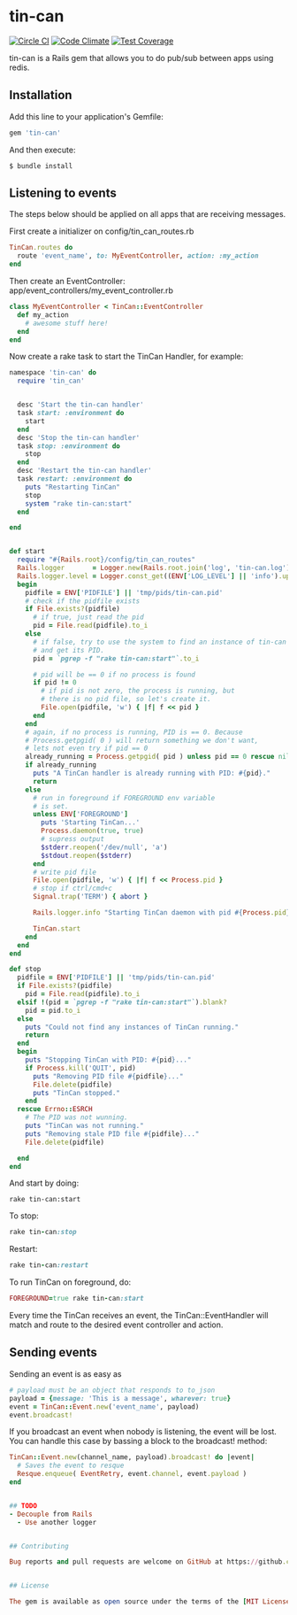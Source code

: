 # tin-can
[![Circle CI](https://circleci.com/gh/HealthWave/tin-can.svg?style=svg)](https://circleci.com/gh/HealthWave/tin-can)
[![Code Climate](https://codeclimate.com/github/HealthWave/tin-can/badges/gpa.svg)](https://codeclimate.com/github/HealthWave/tin-can)
[![Test Coverage](https://codeclimate.com/github/HealthWave/tin-can/badges/coverage.svg)](https://codeclimate.com/github/HealthWave/tin-can/coverage)

tin-can is a Rails gem that allows you to do pub/sub between apps using redis.


## Installation

Add this line to your application's Gemfile:

```ruby
gem 'tin-can'
```

And then execute:

    $ bundle install


## Listening to events
The steps below should be applied on all apps that are receiving messages.

First create a initializer on config/tin_can_routes.rb

```ruby
TinCan.routes do
  route 'event_name', to: MyEventController, action: :my_action
end
```

Then create an EventController: app/event_controllers/my_event_controller.rb
```ruby
class MyEventController < TinCan::EventController
  def my_action
    # awesome stuff here!
  end
end
```

Now create a rake task to start the TinCan Handler, for example:
```ruby
namespace 'tin-can' do
  require 'tin_can'


  desc 'Start the tin-can handler'
  task start: :environment do
    start
  end
  desc 'Stop the tin-can handler'
  task stop: :environment do
    stop
  end
  desc 'Restart the tin-can handler'
  task restart: :environment do
    puts "Restarting TinCan"
    stop
    system "rake tin-can:start"
  end

end


def start
  require "#{Rails.root}/config/tin_can_routes"
  Rails.logger       = Logger.new(Rails.root.join('log', 'tin-can.log'))
  Rails.logger.level = Logger.const_get((ENV['LOG_LEVEL'] || 'info').upcase)
  begin
    pidfile = ENV['PIDFILE'] || 'tmp/pids/tin-can.pid'
    # check if the pidfile exists
    if File.exists?(pidfile)
      # if true, just read the pid
      pid = File.read(pidfile).to_i
    else
      # if false, try to use the system to find an instance of tin-can running
      # and get its PID.
      pid = `pgrep -f "rake tin-can:start"`.to_i

      # pid will be == 0 if no process is found
      if pid != 0
        # if pid is not zero, the process is running, but
        # there is no pid file, so let's create it.
        File.open(pidfile, 'w') { |f| f << pid }
      end
    end
    # again, if no process is running, PID is == 0. Because
    # Process.getpgid( 0 ) will return something we don't want,
    # lets not even try if pid == 0
    already_running = Process.getpgid( pid ) unless pid == 0 rescue nil
    if already_running
      puts "A TinCan handler is already running with PID: #{pid}."
      return
    else
      # run in foreground if FOREGROUND env variable
      # is set.
      unless ENV['FOREGROUND']
        puts 'Starting TinCan...'
        Process.daemon(true, true)
        # supress output
        $stderr.reopen('/dev/null', 'a')
        $stdout.reopen($stderr)
      end
      # write pid file
      File.open(pidfile, 'w') { |f| f << Process.pid }
      # stop if ctrl/cmd+c
      Signal.trap('TERM') { abort }

      Rails.logger.info "Starting TinCan daemon with pid #{Process.pid} and pidfile #{pidfile}"

      TinCan.start
    end
  end
end

def stop
  pidfile = ENV['PIDFILE'] || 'tmp/pids/tin-can.pid'
  if File.exists?(pidfile)
    pid = File.read(pidfile).to_i
  elsif !(pid = `pgrep -f "rake tin-can:start"`).blank?
    pid = pid.to_i
  else
    puts "Could not find any instances of TinCan running."
    return
  end
  begin
    puts "Stopping TinCan with PID: #{pid}..."
    if Process.kill('QUIT', pid)
      puts "Removing PID file #{pidfile}..."
      File.delete(pidfile)
      puts "TinCan stopped."
    end
  rescue Errno::ESRCH
    # The PID was not wunning.
    puts "TinCan was not running."
    puts "Removing stale PID file #{pidfile}..."
    File.delete(pidfile)

  end
end

```
And start by doing:
```
rake tin-can:start
```
To stop:
```ruby
rake tin-can:stop
```
Restart:
```ruby
rake tin-can:restart
```
To run TinCan on foreground, do:
```ruby
FOREGROUND=true rake tin-can:start
```
Every time the TinCan receives an event, the TinCan::EventHandler will match and route to the desired event controller and action.

## Sending events
Sending an event is as easy as
```ruby
# payload must be an object that responds to to_json
payload = {message: 'This is a message', wharever: true}
event = TinCan::Event.new('event_name', payload)
event.broadcast!
```
If you broadcast an event when nobody is listening, the event will be lost. You can handle this case by bassing a block to the broadcast! method:
```ruby
TinCan::Event.new(channel_name, payload).broadcast! do |event|
  # Saves the event to resque
  Resque.enqueue( EventRetry, event.channel, event.payload )
end


## TODO
- Decouple from Rails
  - Use another logger


## Contributing

Bug reports and pull requests are welcome on GitHub at https://github.com/[USERNAME]/tin-can. This project is intended to be a safe, welcoming space for collaboration, and contributors are expected to adhere to the [Contributor Covenant](contributor-covenant.org) code of conduct.


## License

The gem is available as open source under the terms of the [MIT License](http://opensource.org/licenses/MIT).

